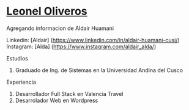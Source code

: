# [Leonel Oliveros](https://github.com/Baku452)

Agregando informacion de Aldair Huamani

Linkedin: [Aldair] (https://www.linkedin.com/in/aldair-huamani-cusi/)
Instagram: [Alda] (https://www.instagram.com/aldair_alda/)


Estudios

1. Graduado de Ing. de Sistemas en la Universidad Andina del Cusco

Experiencia

1. Desarrollador Full Stack en Valencia Travel
2. Desarrolador Web en Wordpress

